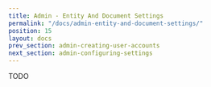 ```yaml
---
title: Admin - Entity And Document Settings
permalink: "/docs/admin-entity-and-document-settings/"
position: 15
layout: docs
prev_section: admin-creating-user-accounts
next_section: admin-configuring-settings
---
```


TODO
